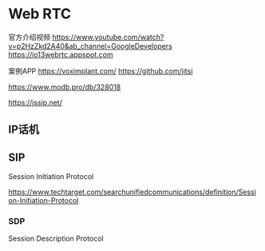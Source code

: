 # Web RTC

官方介绍视频
https://www.youtube.com/watch?v=p2HzZkd2A40&ab_channel=GoogleDevelopers
https://io13webrtc.appspot.com


案例APP
https://voximplant.com/
https://github.com/jitsi


https://www.modb.pro/db/328018

https://jssip.net/
## IP话机

## SIP
Session Initiation Protocol

https://www.techtarget.com/searchunifiedcommunications/definition/Session-Initiation-Protocol


### SDP
Session Description Protocol



